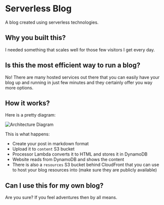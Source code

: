 # Serverless Blog
A blog created using serverless technologies.

## Why you built this?
I needed something that scales well for those few visitors I get every day.

## Is this the most efficient way to run a blog?
No! There are many hosted services out there that you can easily have your blog up
and running in just few minutes and they certainly offer you way more options.

## How it works?
Here is a pretty diagram:

![Architecture Diagram](https://res.atashbahar.com/ServerlessBlog.png)

This is what happens:
- Create your post in markdown format
- Upload it to `content` S3 bucket
- Processor Lambda converts it to HTML and stores it in DynamoDB
- Website reads from DynamoDB and shows the content
- There is also a `resources` S3 bucket behind CloudFront that you can use to
host your blog resources into (make sure they are publicly available)

## Can I use this for my own blog?
Are you sure? If you feel adventures then by all means.


